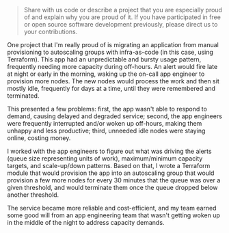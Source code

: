 > Share with us code or describe a project that you are especially proud of and explain why you are proud of it. If you have participated in free or open source software development previously, please direct us to your contributions.

One project that I'm really proud of is migrating an application from manual provisioning to autoscaling groups with infra-as-code (in this case, using Terraform). This app had an unpredictable and bursty usage pattern, frequently needing more capacity during off-hours. An alert would fire late at night or early in the morning, waking up the on-call app engineer to provision more nodes. The new nodes would process the work and then sit mostly idle, frequently for days at a time, until they were remembered and terminated. 

This presented a few problems: first, the app wasn't able to respond to demand, causing delayed and degraded service; second, the app engineers were frequently interrupted and/or woken up off-hours, making them unhappy and less productive; third, unneeded idle nodes were staying online, costing money.

I worked with the app engineers to figure out what was driving the alerts (queue size representing units of work), maximum/minimum capacity targets, and scale-up/down patterns. Based on that, I wrote a Terraform module that would provision the app into an autoscaling group that would provision a few more nodes for every 30 minutes that the queue was over a given threshold, and would terminate them once the queue dropped below another threshold.

The service became more reliable and cost-efficient, and my team earned some good will from an app engineering team that wasn't getting woken up in the middle of the night to address capacity demands.

